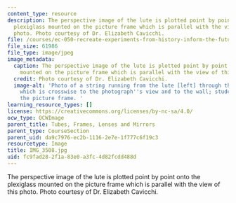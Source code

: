 ```yaml
---
content_type: resource
description: The perspective image of the lute is plotted point by point onto the
  plexiglass mounted on the picture frame which is parallel with the view of this
  photo. Photo courtesy of Dr. Elizabeth Cavicchi.
file: /courses/ec-050-recreate-experiments-from-history-inform-the-future-from-the-past-galileo-january-iap-2010/fc9fad282f1a83e0a3fc4d82fcdd488d_IMG_3508.jpg
file_size: 61986
file_type: image/jpeg
image_metadata:
  caption: The perspective image of the lute is plotted point by point onto the plexiglass
    mounted on the picture frame which is parallel with the view of this photo.
  credit: Photo courtesy of Dr. Elizabeth Cavicchi.
  image-alt: 'Photo of a string running from the lute [left] through the picture frame
    which is crosswise to the photograph''s view and to the wall; students look through
    the picture frame. '
learning_resource_types: []
license: https://creativecommons.org/licenses/by-nc-sa/4.0/
ocw_type: OCWImage
parent_title: Tubes, Frames, Lenses and Mirrors
parent_type: CourseSection
parent_uid: da9c7976-ec2b-1116-2e7e-1f777c6f19c3
resourcetype: Image
title: IMG_3508.jpg
uid: fc9fad28-2f1a-83e0-a3fc-4d82fcdd488d
---
```

The perspective image of the lute is plotted point by point onto the plexiglass mounted on the picture frame which is parallel with the view of this photo. Photo courtesy of Dr. Elizabeth Cavicchi.